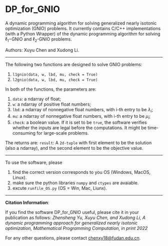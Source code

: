 # DP_for_GNIO
A dynamic programming algorithm for solving generalized nearly isotonic optimization (GNIO) problems.
It currently contains  C/C++ implementations (with a Python Wrapper) of the dynamic programming algorithm for solving $\ell_1$−GNIO and $\ell_2$-GNIO problems.


Authors: Xuyu Chen and Xudong Li.




<!--
The DP_for_GNIO softwares are C/C++ implementations of the dynamic programming algorithm (https://arxiv.org/pdf/2011.03305.pdf) designed for solving l1-GNIO or l2-GNIO problems 
-->

------------------------------------------------------------------------------------------------
The following two functions are designed to solve GNIO problems: 
1. `l1gnio(data, w, lbd, mu, check = True)`
2. `l2gnio(data, w, lbd, mu, check = True)`

In both of the functions, the parameters are:

1. `data`: a ndarray of float;
2.  `w`: a ndarray of positive float numbers;
3. `lbd`: a ndarray of nonnegative float numbers, with  i-th entry to be $\lambda_i$;
4. `mu`: a ndarray of nonnegative float numbers, with  i-th entry to be $\mu_i$;
5. `check`: a boolean value. If it is set to be `true`, the software verifies whether the inputs are legal before the computations. It might be time-consuming for large-scale problems.

The returns are:
`result`: A `2d-tuple` with first element to be the solution (also a ndarray), and 
the second element to be the objective value.

------------------------------------
To use the software, please
1. find the correct version corresponds to you OS (Windows, MacOS, Linux).
2. make sure the python libraries `numpy` and `ctypes` are avaiable.
3. excute `runfile_OS.py` (OS = Win, Mac, Liunx).



------------------------------------------------------------------------------------------------------

**Citation Information**:

If you find the software DP_for_GNIO
useful, please cite it in your publication as follows:
*Zhensheng Yu, Xuyu Chen, and Xudong Li, A dynamic programming approach for generalized nearly isotonic optimization, Mathematical Programming Computation, in print 2022*


For any other questions, please contact chenxy18@fudan.edu.cn. 

